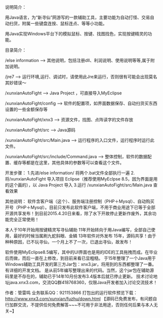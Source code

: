 说明简介：

用Java语言，为“新寻仙”网游写的一款辅助工具，主要功能为自动打怪、交易自动扫货，附属一些键盘连按、鼠标连点、等等小功能。

用Java实现Windows平台下的模拟鼠标、按键、找图找色，实现按键精灵的功能。


目录简介：

/else information         --> 其他说明，包括注册dll、利润说明、使用说明等等,属于附加说明。

/jre7                     --> 运行环境,运行、调试时，请使用此Jre来运行，否则很有可能会出现莫名其妙错误～

/xunxianAutoFight         --> Java Project ，可直接导入MyEclipse

/xunxianAutoFight/config  --> 软件的配置项，如界面数据保存、自动扫货买东西设置的一些金额保存等

/xunxianAutoFight/xnx3    --> 资源文件，找图、点阵读字的文件存放 

/xunxianAutoFight/src     --> Java源码

/xunxianAutoFight/src/Main.java --> 运行程序的入口文件，运行程序时运行此文件。

/xunxianAutoFight/src/include/Command.java  --> 整体控制，软件的数据配置、缓存等都是在这里，其他具体的参数等可以查看这个文件。

开发步骤：
1.先进/else information/  将两个.bat文件全部执行一遍
2.将/xunxianAutoFight 导入项目 Eclipse（推荐使用MyEclpse 8.5，因为界面是用的这个画的），以 Java Project 导入
3.运行 /xunxianAutoFight/src/Main.java  查看效果


其他说明：
软件含客户端（这个）、服务端注册控制（PHP＋Mysql）、自动购买开号（PHP＋Mysql）。目前只发布此软件客户端，不用于商业用途下已等于全部开源共享发布！到目前2015.4.20日来看，除了水下开故停止更新作废外，其余功能完全正常使用！

本人于10年开始用按键精灵写寻仙辅助
11年开始转向于用Java编写，全部自己使用，最好的时候当属刷九蛇斜眼、金鳞
13年软件对外发布
15年，源码共享！由于种种原因，已不玩寻仙，一个月上不了一次，已退出寻仙，故发布！

软件使用MyEclipse8.5编写，其中的UI界面也是用的IDE的工具拖拽而成。在毕业后而做，而后一直在上修改，到目前来看已显粗糙。
于15年整理了一个Java用于Windows辅助工具开发的第三方Jar包：xnx3.jar，将用到的东西都整理了一番。有详细的开发文档。
是从前5年编写整理出来的代码。当然，这个jar包在辅助源码里是不存在的，辅助已于14年10月份发布3.4版本后就已停止更新。
技术讨论地址java.xnx3.com，交流QQ群418768360，仅限Java开发者加入讨论交流技术！

作者：管雷鸣
业务联系QQ：921153866
打包出的运行软件预览下载：http://www.xnx3.com/xunxian/fuzhu/down.html
【源码已免费发布，有问题自行加群交流，不提供任何免费解答~~~不可用于非法用途，否则任何后果与本人无关~】

